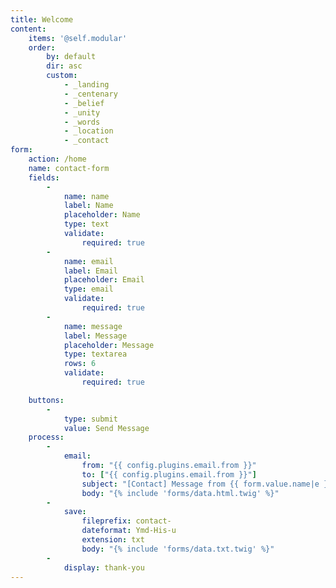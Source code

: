 ```yaml
---
title: Welcome
content:
    items: '@self.modular'
    order:
        by: default
        dir: asc
        custom:
            - _landing
            - _centenary
            - _belief
            - _unity
            - _words
            - _location
            - _contact
form:
    action: /home
    name: contact-form
    fields:
        -
            name: name
            label: Name
            placeholder: Name
            type: text
            validate:
                required: true
        -
            name: email
            label: Email
            placeholder: Email
            type: email
            validate:
                required: true
        -
            name: message
            label: Message
            placeholder: Message
            type: textarea
            rows: 6
            validate:
                required: true

    buttons:
        -
            type: submit
            value: Send Message
    process:
        -
            email:
                from: "{{ config.plugins.email.from }}"
                to: ["{{ config.plugins.email.from }}"]
                subject: "[Contact] Message from {{ form.value.name|e }}"
                body: "{% include 'forms/data.html.twig' %}"
        -
            save:
                fileprefix: contact-
                dateformat: Ymd-His-u
                extension: txt
                body: "{% include 'forms/data.txt.twig' %}"
        -
            display: thank-you
---
```

